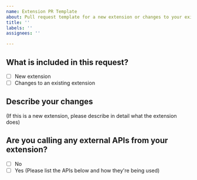 ```yaml
---
name: Extension PR Template
about: Pull request template for a new extension or changes to your existing extension
title: ''
labels: ''
assignees: ''

---
```


## What is included in this request?
- [ ] New extension
- [ ] Changes to an existing extension

## Describe your changes
(If this is a new extension, please describe in detail what the extension does)



## Are you calling any external APIs from your extension?
- [ ] No
- [ ] Yes (Please list the APIs below and how they're being used)
